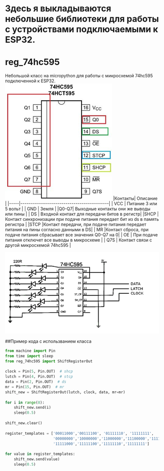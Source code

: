 # Здесь я выкладываются небольшие библиотеки  для работы с устройствами подключаемыми к ESP32.

# reg_74hc595
Небольшой класс на micropython для работы с микросхемой 74hc595 подключенной к ESP32.
![Входы выходы на микросхеме](https://github.com/IDMIRT/esp32/blob/master/picture/74hc595-serial-shift-register.jpg)
|Контакты| Описание |
|-----|---------------------------------------------|
| VCC | Питание 3 или 5 вольт                       |
| GND | Земля                                       | 
|Q0-Q7| Выходные контакты они же выводы или пины    |
| DS  | Входной контакт для передачи битов в регистр|
|SHCP | Контакт синхронизации при подаче питания передает бит из ds в память регистра   |
|STCP |Контакт передачи, при подаче питания передает питания на пины согласно данными в DS|
| MR  |Контакт сброса, при подаче питания сбрасывает все значения Q0-Q7 на 0|
| OE  | При подаче питания отключет все выводы в микросхеме        |
| Q7S | Контакт связи с другой микросхемой 74hc595  |


![Схема подключения к контроллеру](https://github.com/IDMIRT/esp32/blob/master/picture/595_single.png)

##Пример кода с использванием класса
```python
from machine import Pin
from time import sleep
from reg_74hc595 import ShiftRegisterOut

clock = Pin(5, Pin.OUT)  # shcp
lutch = Pin(4, Pin.OUT)  # stcp
data = Pin(2, Pin.OUT)  # ds
mr = Pin(15, Pin.OUT)  # mr
shift_new = ShiftRegisterOut(lutch, clock, data, mr=mr) 

for i in range(8):
    shift_new.send(i)
    sleep(0.5)

shift_new.clear()

register_templates = ['00011000','00111100', '01111110', '11111111',
                      '00000000','10000000','11000000','11100000','11110000',
                      '11111000','11111100','11111110','11111111']

for value in register_templates:
    shift_new.send(value)
    sleep(0.5)




